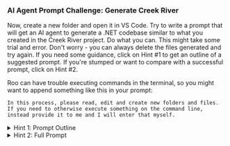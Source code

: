 ### AI Agent Prompt Challenge: Generate Creek River

Now, create a new folder and open it in VS Code. Try to write a prompt that will get an AI agent to generate a .NET codebase similar to what you created in the Creek River project. Do what you can. This might take some trial and error. Don't worry - you can always delete the files generated and try again. If you need some guidance, click on Hint #1 to get an outline of a suggested prompt. If you're stumped or want to compare with a successful prompt, click on Hint #2.

Roo can have trouble executing commands in the terminal, so you might want to append something like this in your prompt:
```
In this process, please read, edit and create new folders and files. If you need to otherwise execute something on the command line, instead provide it to me and I will enter that myself.
```

<details>
<summary>Hint 1: Prompt Outline</summary>

Create a .NET Web API for a campground reservation system called Creek River with the following requirements:

The system should manage campsites, where each campsite has:
{describe each property on a separate line}

Implement campsite types with:
{describe each property on a separate line}

Allow users to:
{describe each user interaction on a separate line}

Technical requirements:
{try characterize the libraries and coding style we use. This can be difficult without broader experience, but give it a try}

{I needed to add the following because it was having trouble executing commands in the terminal}
In this process, please read, edit and create new folders and files. If you need to otherwise execute something on the command line, instead provide it to me and I will enter that myself.

</details>

<details>
<summary>Hint 2: Full Prompt</summary>
```
Create a .NET Web API for a campground reservation system called Creek River with the following requirements:

The system should manage campsites, where each campsite has:
A unique nickname
An image URL
A campsite type (which determines pricing and max stay duration)
A visibility flag
Associated reservations

Implement campsite types with:
A name
Maximum allowed reservation days
Fee per night

Allow users to:
View all campsites and their details
Create, update, and delete campsites
Toggle campsite visibility
Make and cancel reservations
View all reservations with associated user and campsite information

Technical requirements:
Use minimal API syntax (not controllers)
Implement Entity Framework Core with PostgreSQL
Include DTOs for data transfer
Implement proper error handling
Enable CORS for development
Use proper data relationships (one-to-many, many-to-one)
Please implement the complete solution with models, DTOs, database context, and API endpoints.
```
</details>